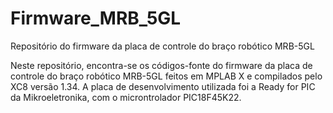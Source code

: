 # Firmware_MRB_5GL
Repositório do firmware da placa de controle do braço robótico MRB-5GL

Neste repositório, encontra-se os códigos-fonte do firmware da placa de controle do braço robótico MRB-5GL 
feitos em MPLAB X e compilados pelo XC8 versão 1.34. A placa de desenvolvimento utilizada foi a Ready for PIC
da Mikroeletronika, com o microntrolador PIC18F45K22.

